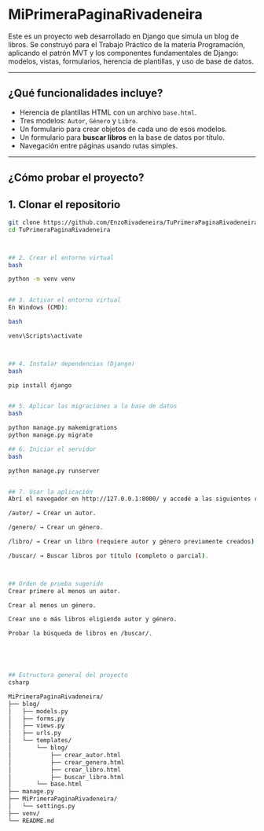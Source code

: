 # MiPrimeraPaginaRivadeneira

Este es un proyecto web desarrollado en Django que simula un blog de libros. Se construyó para el Trabajo Práctico de la materia Programación, aplicando el patrón MVT y los componentes fundamentales de Django: modelos, vistas, formularios, herencia de plantillas, y uso de base de datos.

---

## ¿Qué funcionalidades incluye?

- Herencia de plantillas HTML con un archivo `base.html`.
- Tres modelos: `Autor`, `Género` y `Libro`.
- Un formulario para crear objetos de cada uno de esos modelos.
- Un formulario para **buscar libros** en la base de datos por título.
- Navegación entre páginas usando rutas simples.

---

## ¿Cómo probar el proyecto?

## 1. Clonar el repositorio

```bash
git clone https://github.com/EnzoRivadeneira/TuPrimeraPaginaRivadeneira.git
cd TuPrimeraPaginaRivadeneira



## 2. Crear el entorno virtual
bash

python -m venv venv


## 3. Activar el entorno virtual
En Windows (CMD):

bash

venv\Scripts\activate



## 4. Instalar dependencias (Django)
bash

pip install django


## 5. Aplicar las migraciones a la base de datos
bash

python manage.py makemigrations
python manage.py migrate

## 6. Iniciar el servidor
bash

python manage.py runserver


## 7. Usar la aplicación
Abrí el navegador en http://127.0.0.1:8000/ y accedé a las siguientes rutas:

/autor/ → Crear un autor.

/genero/ → Crear un género.

/libro/ → Crear un libro (requiere autor y género previamente creados).

/buscar/ → Buscar libros por título (completo o parcial).



## Orden de prueba sugerido
Crear primero al menos un autor.

Crear al menos un género.

Crear uno o más libros eligiendo autor y género.

Probar la búsqueda de libros en /buscar/.





## Estructura general del proyecto
csharp

MiPrimeraPaginaRivadeneira/
├── blog/
│   ├── models.py
│   ├── forms.py
│   ├── views.py
│   ├── urls.py
│   └── templates/
│       └── blog/
│           ├── crear_autor.html
│           ├── crear_genero.html
│           ├── crear_libro.html
│           ├── buscar_libro.html
│       └── base.html
├── manage.py
├── MiPrimeraPaginaRivadeneira/
│   └── settings.py
├── venv/
└── README.md



